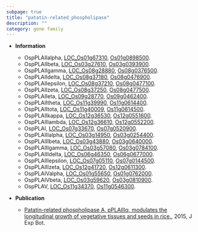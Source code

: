 ```yaml
---
subpage: true
title: "patatin-related_phospholipase"
description: ""
category: gene family
---
```


* **Information**  
    + OspPLAIIalpha, [LOC_Os01g67310](http://rice.plantbiology.msu.edu/cgi-bin/ORF_infopage.cgi?orf=LOC_Os01g67310), [Os01g0898500](http://rapdb.dna.affrc.go.jp/viewer/gbrowse_details/irgsp1?name=Os01g0898500).
    + OspPLAIIbeta, [LOC_Os03g27610](http://rice.plantbiology.msu.edu/cgi-bin/ORF_infopage.cgi?orf=LOC_Os03g27610), [Os03g0393900](http://rapdb.dna.affrc.go.jp/viewer/gbrowse_details/irgsp1?name=Os03g0393900).
    + OspPLAIIgamma, [LOC_Os08g28880](http://rice.plantbiology.msu.edu/cgi-bin/ORF_infopage.cgi?orf=LOC_Os08g28880), [Os08g0376500](http://rapdb.dna.affrc.go.jp/viewer/gbrowse_details/irgsp1?name=Os08g0376500).
    + OspPLAIIdelta, [LOC_Os08g37180](http://rice.plantbiology.msu.edu/cgi-bin/ORF_infopage.cgi?orf=LOC_Os08g37180), [Os08g0476900](http://rapdb.dna.affrc.go.jp/viewer/gbrowse_details/irgsp1?name=Os08g0476900).
    + OspPLAIIepsilon, [LOC_Os08g37210](http://rice.plantbiology.msu.edu/cgi-bin/ORF_infopage.cgi?orf=LOC_Os08g37210), [Os08g0477100](http://rapdb.dna.affrc.go.jp/viewer/gbrowse_details/irgsp1?name=Os08g0477100).
    + OspPLAIIzeta, [LOC_Os08g37250](http://rice.plantbiology.msu.edu/cgi-bin/ORF_infopage.cgi?orf=LOC_Os08g37250), [Os08g0477500](http://rapdb.dna.affrc.go.jp/viewer/gbrowse_details/irgsp1?name=Os08g0477500).
    + OspPLAIIeta, [LOC_Os09g28770](http://rice.plantbiology.msu.edu/cgi-bin/ORF_infopage.cgi?orf=LOC_Os09g28770), [Os09g0462400](http://rapdb.dna.affrc.go.jp/viewer/gbrowse_details/irgsp1?name=Os09g0462400).
    + OspPLAIItheta, [LOC_Os11g39990](http://rice.plantbiology.msu.edu/cgi-bin/ORF_infopage.cgi?orf=LOC_Os11g39990), [Os11g0614400](http://rapdb.dna.affrc.go.jp/viewer/gbrowse_details/irgsp1?name=Os11g0614400).
    + OspPLAIItota, [LOC_Os11g40009](http://rice.plantbiology.msu.edu/cgi-bin/ORF_infopage.cgi?orf=LOC_Os11g40009), [Os11g0614500](http://rapdb.dna.affrc.go.jp/viewer/gbrowse_details/irgsp1?name=Os11g0614500).
    + OspPLAIIkappa, [LOC_Os12g36530](http://rice.plantbiology.msu.edu/cgi-bin/ORF_infopage.cgi?orf=LOC_Os12g36530), [Os12g0551600](http://rapdb.dna.affrc.go.jp/viewer/gbrowse_details/irgsp1?name=Os12g0551600).
    + OspPLAIIlambda, [LOC_Os12g36610](http://rice.plantbiology.msu.edu/cgi-bin/ORF_infopage.cgi?orf=LOC_Os12g36610), [Os12g0552200](http://rapdb.dna.affrc.go.jp/viewer/gbrowse_details/irgsp1?name=Os12g0552200).
    + OspPLAI, [LOC_Os07g33670](http://rice.plantbiology.msu.edu/cgi-bin/ORF_infopage.cgi?orf=LOC_Os07g33670), [Os07g0520900](http://rapdb.dna.affrc.go.jp/viewer/gbrowse_details/irgsp1?name=Os07g0520900).
    + OspPLAIIIalpha, [LOC_Os03g14950](http://rice.plantbiology.msu.edu/cgi-bin/ORF_infopage.cgi?orf=LOC_Os03g14950), [Os03g0254400](http://rapdb.dna.affrc.go.jp/viewer/gbrowse_details/irgsp1?name=Os03g0254400).
    + OspPLAIIIbeta, [LOC_Os03g43880](http://rice.plantbiology.msu.edu/cgi-bin/ORF_infopage.cgi?orf=LOC_Os03g43880), [Os03g0640000](http://rapdb.dna.affrc.go.jp/viewer/gbrowse_details/irgsp1?name=Os03g0640000).
    + OspPLAIIIgamma, [LOC_Os03g57080](http://rice.plantbiology.msu.edu/cgi-bin/ORF_infopage.cgi?orf=LOC_Os03g57080), [Os03g0784100](http://rapdb.dna.affrc.go.jp/viewer/gbrowse_details/irgsp1?name=Os03g0784100).
    + OspPLAIIIdelta, [LOC_Os06g46350](http://rice.plantbiology.msu.edu/cgi-bin/ORF_infopage.cgi?orf=LOC_Os06g46350), [Os06g0677000](http://rapdb.dna.affrc.go.jp/viewer/gbrowse_details/irgsp1?name=Os06g0677000).
    + OspPLAIIIepsilon, [LOC_Os07g05110](http://rice.plantbiology.msu.edu/cgi-bin/ORF_infopage.cgi?orf=LOC_Os07g05110), [Os07g0144500](http://rapdb.dna.affrc.go.jp/viewer/gbrowse_details/irgsp1?name=Os07g0144500).
    + OspPLAIIIzeta, [LOC_Os12g41720](http://rice.plantbiology.msu.edu/cgi-bin/ORF_infopage.cgi?orf=LOC_Os12g41720), [Os12g0611300](http://rapdb.dna.affrc.go.jp/viewer/gbrowse_details/irgsp1?name=Os12g0611300).
    + OspPLAIValpha, [LOC_Os01g55650](http://rice.plantbiology.msu.edu/cgi-bin/ORF_infopage.cgi?orf=LOC_Os01g55650), [Os01g0762000](http://rapdb.dna.affrc.go.jp/viewer/gbrowse_details/irgsp1?name=Os01g0762000).
    + OspPLAIVbeta, [LOC_Os03g59620](http://rice.plantbiology.msu.edu/cgi-bin/ORF_infopage.cgi?orf=LOC_Os03g59620), [Os03g0810900](http://rapdb.dna.affrc.go.jp/viewer/gbrowse_details/irgsp1?name=Os03g0810900).
    + OspPLAV, [LOC_Os11g34370](http://rice.plantbiology.msu.edu/cgi-bin/ORF_infopage.cgi?orf=LOC_Os11g34370), [Os11g0546300](http://rapdb.dna.affrc.go.jp/viewer/gbrowse_details/irgsp1?name=Os11g0546300).

* **Publication**  
    + [Patatin-related phospholipase A, pPLAIIIα, modulates the longitudinal growth of vegetative tissues and seeds in rice.](http://www.ncbi.nlm.nih.gov/pubmed?term=Patatin-related+phospholipase+A,+pPLAIIIα,+modulates+the+longitudinal+growth+of+vegetative+tissues+and+seeds+in+rice.%5BTitle%5D), 2015, J Exp Bot.


